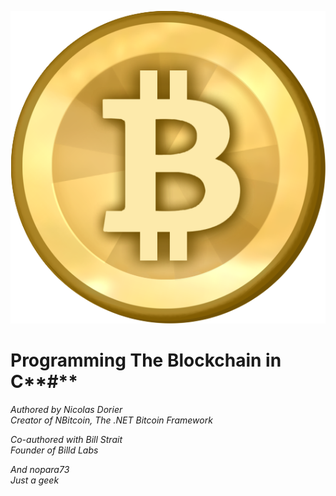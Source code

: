 
![](assets/bitcoin.png)

# Programming The Blockchain in C**\#**
_Authored by Nicolas Dorier  
Creator of NBitcoin, The .NET Bitcoin Framework_

_Co-authored with Bill Strait  
Founder of Billd Labs_

_And nopara73  
Just a geek_
